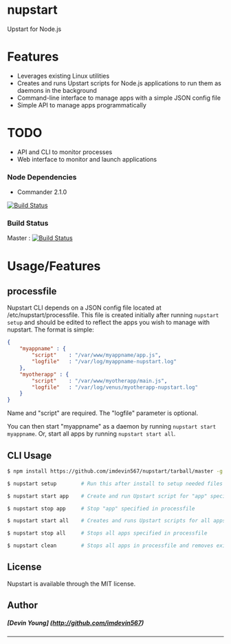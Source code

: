 nupstart
========

Upstart for Node.js

Features
========
- Leverages existing Linux utilities
- Creates and runs Upstart scripts for Node.js applications to run them as daemons in the background
- Command-line interface to manage apps with a simple JSON config file
- Simple API to manage apps programmatically
 

TODO
=====
- API and CLI to monitor processes
- Web interface to monitor and launch applications

### Node Dependencies
- Commander 2.1.0

[![Build Status](https://david-dm.org/imdevin567/nupstart.png)](https://david-dm.org/imdevin567/nupstart)

### Build Status

Master : [![Build Status](https://api.travis-ci.org/imdevin567/nupstart.png?branch=master)](https://travis-ci.org/imdevin567/nupstart)

# Usage/Features

processfile
----------
Nupstart CLI depends on a JSON config file located at /etc/nupstart/processfile. This file is created initially after running `nupstart setup` and should be edited to reflect the apps you wish to manage with nupstart. The format is simple:

```json
{
    "myappname" : {
    	"script" 	: "/var/www/myappname/app.js",
		"logfile" 	: "/var/log/myappname-nupstart.log"
	},
	"myotherapp" : {
		"script"	: "/var/www/myotherapp/main.js",
		"logfile"	: "/var/log/venus/myotherapp-nupstart.log"
	}
}
```
Name and "script" are required. The "logfile" parameter is optional. 

You can then start "myappname" as a daemon by running `nupstart start myappname`. Or, start all apps by running `nupstart start all`.

CLI Usage
----------
```bash
$ npm install https://github.com/imdevin567/nupstart/tarball/master -g     # Install nupstart globally

$ nupstart setup        # Run this after install to setup needed files and directories

$ nupstart start app    # Create and run Upstart script for "app" specified in processfile

$ nupstart stop app     # Stop "app" specified in processfile

$ nupstart start all    # Creates and runs Upstart scripts for all apps specified in processfile

$ nupstart stop all     # Stops all apps specified in processfile

$ nupstart clean        # Stops all apps in processfile and removes existing Upstart scripts
```

License
-----
Nupstart is available through the MIT license.

Author
------
##### [Devin Young] (http://github.com/imdevin567)
------------
